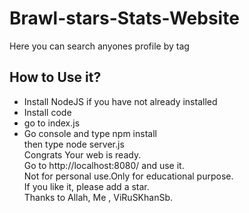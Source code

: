 # Brawl-stars-Stats-Website
Here you can search anyones profile by tag  
## How to Use it?  
- Install NodeJS if you have not already installed  
- Install code  
- go to index.js
- Go console and type npm install  
then type node server.js  
Congrats Your web is ready.  
Go to http://localhost:8080/ and use it.  
Not for personal use.Only for educational purpose.  
If you like it, please add a star.  
Thanks to Allah, Me , ViRuSKhanSb.
